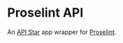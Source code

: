 # Proselint API

An [API Star](https://github.com/encode/apistar) app wrapper for [Proselint](https://github.com/amperser/proselint).
